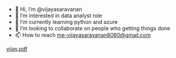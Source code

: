 - 👋 Hi, I’m @vijayasaravanan
- 👀 I’m interested in data analyst role
- 🌱 I’m currently learning python and azure
- 💞️ I’m looking to collaborate on people who getting things done
- 📫 How to reach me-vijayasaravanan8080@gmail.com

<!---
vijayasaravana/vijayasaravana is a ✨ special ✨ repository because its `README.md` (this file) appears on your GitHub profile.
You can click the Preview link to take a look at your changes.
--->
[vijay.pdf](https://github.com/vijayasaravana/vijayasaravana/files/9947630/vijay.pdf)
